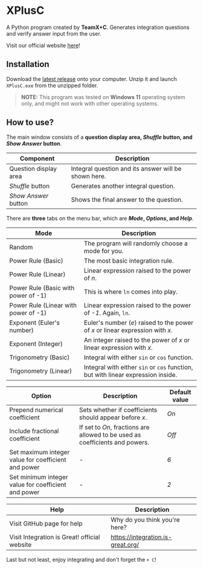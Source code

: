 # XPlusC

A Python program created by **TeamX+C**. Generates integration questions and verify answer input from the user.

Visit our official website [here](https://integration.is-great.org/)!

## Installation

Download the [latest release](https://github.com/BluEyeSkeleton/XPlusC/releases/latest/download/XPlusC.zip) onto your computer. Unzip it and launch `XPlusC.exe` from the unzipped folder.

> **NOTE:** This program was tested on **Windows 11** operating system only, and might not work with other operating systems.

## How to use?

The main window consists of a **question display area, _Shuffle_ button, and _Show Answer_ button**.

| Component             | Description                                          |
| --------------------- | ---------------------------------------------------- |
| Question display area | Integral question and its answer will be shown here. |
| _Shuffle_ button      | Generates another integral question.                 |
| _Show Answer_ button  | Shows the final answer to the question.              |

There are **three** tabs on the menu bar, which are **_Mode_, _Options_, and _Help_**.

| Mode                                 | Description                                                                      |
| ------------------------------------ | -------------------------------------------------------------------------------- |
| Random                               | The program will randomly choose a mode for you.                                 |
| Power Rule (Basic)                   | The most basic integration rule.                                                 |
| Power Rule (Linear)                  | Linear expression raised to the power of _n_.                                    |
| Power Rule (Basic with power of -1)  | This is where `ln` comes into play.                                              |
| Power Rule (Linear with power of -1) | Linear expression raised to the power of _-1_. Again, `ln`.                      |
| Exponent (Euler's number)            | Euler's number (_e_) raised to the power of _x_ or linear expression with _x_.   |
| Exponent (Integer)                   | An integer raised to the power of _x_ or linear expression with _x_.             |
| Trigonometry (Basic)                 | Integral with either `sin` or `cos` function.                                    |
| Trigonometry (Linear)                | Integral with either `sin` or `cos` function, but with linear expression inside. |

| Option                                              | Description                                                                  | Default value |
| --------------------------------------------------- | ---------------------------------------------------------------------------- | ------------- |
| Prepend numerical coefficient                       | Sets whether if coefficients should appear before _x_.                       | _On_          |
| Include fractional coefficient                      | If set to _On_, fractions are allowed to be used as coefficients and powers. | _Off_         |
| Set maximum integer value for coefficient and power | -                                                                            | _6_           |
| Set minimum integer value for coefficient and power | -                                                                            | _2_           |

| Help                                         | Description                       |
| -------------------------------------------- | --------------------------------- |
| Visit GitHub page for help                   | Why do you think you're here?     |
| Visit Integration is Great! official website | https://integration.is-great.org/ |

Last but not least, enjoy integrating and don't forget the `+ C`!
